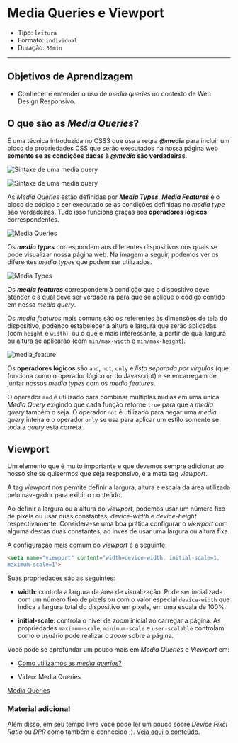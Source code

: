# Media Queries e Viewport

- Tipo: `leitura`
- Formato: `individual`
- Duração: `30min`

***

## Objetivos de Aprendizagem

- Conhecer e entender o uso de *media queries* no contexto de Web Design
  Responsivo.

## O que são as *Media Queries*?

É uma técnica introduzida no CSS3 que usa a regra **@media** para incluir um
bloco de propriedades CSS que serão executados na nossa página web **somente se
as condições dadas à *@media* são verdadeiras**.

![Sintaxe de uma *media
query*](https://camo.githubusercontent.com/98f619aafcc0fc3716a78a13e293501d68d20ec1/687474703a2f2f7074676d656469612e70656172736f6e636d672e636f6d2f696d616765732f63686170345f393738303332313838383933382f656c656d656e744c696e6b732f30343239622e6a7067)

![Sintaxe de uma *media
query*](https://camo.githubusercontent.com/98f619aafcc0fc3716a78a13e293501d68d20ec1/687474703a2f2f7074676d656469612e70656172736f6e636d672e636f6d2f696d616765732f63686170345f393738303332313838383933382f656c656d656e744c696e6b732f30343239622e6a7067)

As *Media Queries* estão definidas por ***Media Types***, ***Media Features*** e
o bloco de código a ser executado se as condições definidas no *media type* são
verdadeiras. Tudo isso  funciona graças aos **operadores lógicos**
correspondentes.

![*Media
Queries*](https://camo.githubusercontent.com/6eda946d71791b93d04bbb67b3c37c6cc5567ab4/68747470733a2f2f696e7465726e6574696e676973686172642e636f6d2f68746d6c2d616e642d6373732f726573706f6e736976652d64657369676e2f6d656469612d71756572792d7465726d732d3133376430362e706e67)

Os ***media types*** correspondem aos diferentes dispositivos nos quais se pode
visualizar nossa página web. Na imagem a seguir, podemos ver os diferentes
*media types* que podem ser utilizados.

![*Media
Types*](https://user-images.githubusercontent.com/25912510/54451017-d5eabd80-471f-11e9-8c12-52dcc1f91e10.png)

Os ***media features*** correspondem à condição que o dispositivo deve atender e
a qual deve ser verdadeira para que se aplique o código contido em nossa *media
query*.

Os *media features* mais comuns são os referentes às dimensões de tela do
dispositivo, podendo estabelecer a altura e largura que serão aplicadas (com
`height` e `width`), ou o que é mais interessante, a partir de qual largura ou
altura se aplicarão (com `min/max-width` e `min/max-height`).

![media_feature](https://user-images.githubusercontent.com/25912510/54451018-d5eabd80-471f-11e9-949d-51a08e31b3ec.png)

Os **operadores lógicos** são `and`, `not`, `only` e *lista separada por
vírgulas* (que funciona como o operador lógico `or` do Javascript) e se
encarregam de juntar nossos *media types* com os *media features*.

O operador `and` é utilizado para combinar múltiplas mídias em uma única *Media
Query* exigindo que cada função retorne `true` para que a *media query* também o
seja. O operador `not` é utilizado para negar uma *media query* inteira e o
operador `only` se usa para aplicar um estilo somente se toda a *query* está
correta.

## Viewport

Um elemento que é muito importante e que devemos sempre adicionar ao nosso site
se quisermos que seja responsivo, é a meta tag *viewport*.

A tag *viewport* nos permite definir a largura, altura e escala da área
utilizada pelo navegador para exibir o conteúdo.

Ao definir a largura ou a altura do *viewport*, podemos usar um número fixo de
pixels ou usar duas constantes, *device-width* e *device-height*
respectivamente. Considera-se uma boa prática configurar o *viewport* com alguma
destas duas constantes, ao invés de usar uma largura ou altura fixa.

A configuração mais comum do *viewport* é a seguinte:

```html
<meta name="viewport" content="width=device-width, initial-scale=1,
maximum-scale=1">
```

Suas propriedades são as seguintes:

- **width**: controla a largura da área de visualização. Pode ser incializada
  com um número fixo de pixels ou com o valor especial `device-width` que indica
  a largura total do dispositivo em pixels, em uma escala de 100%.

- **initial-scale**: controla o nível de *zoom* inicial ao carregar a página. As
  propriedades `maximum-scale`, `minimum-scale` e `user-scalable` controlam como
  o usuário pode realizar o *zoom* sobre a página.

Você pode se aprofundar um pouco mais em *Media Queries* e *Viewport* em:

- [Como utilizamos as *media
  queries*?](https://www.chiefofdesign.com.br/media-queries-css-introducao-a-diferentes-resolucoes-de-tela/)

- Vídeo: Media Queries

[Media Queries](https://www.youtube.com/watch?v=AltqAPZzAqo)

### Material adicional

Além disso, em seu tempo livre você pode ler um pouco sobre *Device Pixel Ratio*
ou *DPR* como também é conhecido ;). [Veja aqui o
conteúdo](http://sergiolopes.org/resolucoes-dpi-pixel-ratio-retina/).
